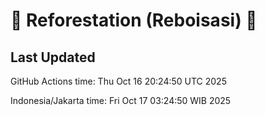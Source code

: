 
# 🌳 Reforestation (Reboisasi) 🌲

## Last Updated

GitHub Actions time: Thu Oct 16 20:24:50 UTC 2025

Indonesia/Jakarta time: Fri Oct 17 03:24:50 WIB 2025
